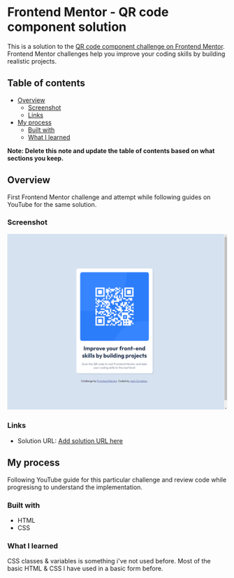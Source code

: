 # Frontend Mentor - QR code component solution

This is a solution to the [QR code component challenge on Frontend Mentor](https://www.frontendmentor.io/challenges/qr-code-component-iux_sIO_H). Frontend Mentor challenges help you improve your coding skills by building realistic projects. 

## Table of contents

- [Overview](#overview)
  - [Screenshot](#screenshot)
  - [Links](#links)
- [My process](#my-process)
  - [Built with](#built-with)
  - [What I learned](#what-i-learned)

**Note: Delete this note and update the table of contents based on what sections you keep.**

## Overview

First Frontend Mentor challenge and attempt while following guides on YouTube for the same solution.

### Screenshot

![](./QR-Component.PNG)


### Links

- Solution URL: [Add solution URL here](https://distracted-mccarthy-8d81f7.netlify.app/)


## My process

Following YouTube guide for this particular challenge and review code while progresisng to understand the implementation.

### Built with

- HTML
- CSS


### What I learned

CSS classes & variables is something i've not used before.
Most of the basic HTML & CSS I have used in a basic form before.